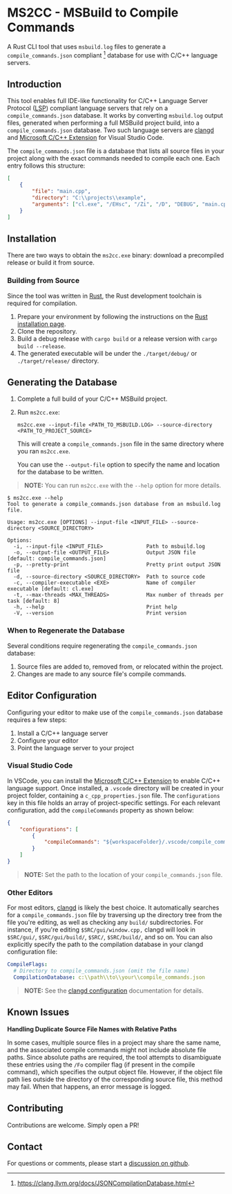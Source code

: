 # MS2CC - MSBuild to Compile Commands

A Rust CLI tool that uses `msbuild.log` files to generate a
`compile_commands.json` compliant [^1] database for use with C/C++ language
servers.

## Introduction

This tool enables full IDE-like functionality for C/C++ Language Server Protocol
([LSP]) compliant language servers that rely on a `compile_commands.json`
database. It works by converting `msbuild.log` output files, generated when
performing a full MSBuild project build, into a `compile_commands.json`
database. Two such language servers are [clangd] and [Microsoft C/C++ Extension]
for Visual Studio Code.

The `compile_commands.json` file is a database that lists all source files in
your project along with the exact commands needed to compile each one. Each
entry follows this structure:

```json
[
    {
        "file": "main.cpp",
        "directory": "C:\\projects\\example",
        "arguments": ["cl.exe", "/EHsc", "/Zi", "/D", "DEBUG", "main.cpp"]
    }
]
```

## Installation

There are two ways to obtain the `ms2cc.exe` binary: download a precompiled
release or build it from source.

### Building from Source

Since the tool was written in [Rust], the Rust development toolchain is required
for compilation.

1. Prepare your environment by following the instructions on the
   [Rust installation page].
1. Clone the repository.
1. Build a debug release with `cargo build` or a release version with
   `cargo build --release`.
1. The generated executable will be under the `./target/debug/` or
   `./target/release/` directory.

## Generating the Database

1. Complete a full build of your C/C++ MSBuild project.

1. Run `ms2cc.exe`:

   ```console
   ms2cc.exe --input-file <PATH_TO_MSBUILD.LOG> --source-directory <PATH_TO_PROJECT_SOURCE>
   ```

   This will create a `compile_commands.json` file in the same directory where
   you ran `ms2cc.exe`.

   You can use the `--output-file` option to specify the name and location for
   the database to be written.

> **NOTE:** You can run `ms2cc.exe` with the `--help` option for more details.

```console
$ ms2cc.exe --help
Tool to generate a compile_commands.json database from an msbuild.log file.

Usage: ms2cc.exe [OPTIONS] --input-file <INPUT_FILE> --source-directory <SOURCE_DIRECTORY>

Options:
  -i, --input-file <INPUT_FILE>              Path to msbuild.log
  -o, --output-file <OUTPUT_FILE>            Output JSON file [default: compile_commands.json]
  -p, --pretty-print                         Pretty print output JSON file
  -d, --source-directory <SOURCE_DIRECTORY>  Path to source code
  -c, --compiler-executable <EXE>            Name of compiler executable [default: cl.exe]
  -t, --max-threads <MAX_THREADS>            Max number of threads per task [default: 8]
  -h, --help                                 Print help
  -V, --version                              Print version
```

### When to Regenerate the Database

Several conditions require regenerating the `compile_commands.json` database:

1. Source files are added to, removed from, or relocated within the project.
1. Changes are made to any source file's compile commands.

## Editor Configuration

Configuring your editor to make use of the `compile_commands.json` database
requires a few steps:

1. Install a C/C++ language server
1. Configure your editor
1. Point the language server to your project

### Visual Studio Code

In VSCode, you can install the [Microsoft C/C++ Extension] to enable C/C++
language support. Once installed, a `.vscode` directory will be created in your
project folder, containing a `c_cpp_properties.json` file. The `configurations`
key in this file holds an array of project-specific settings. For each relevant
configuration, add the `compileCommands` property as shown below:

```json
{
    "configurations": [
        {
            "compileCommands": "${workspaceFolder}/.vscode/compile_commands.json"
        }
    ]
}
```

> **NOTE:** Set the path to the location of your `compile_commands.json` file.

### Other Editors

For most editors, [clangd] is likely the best choice. It automatically searches
for a `compile_commands.json` file by traversing up the directory tree from the
file you're editing, as well as checking any `build/` subdirectories. For
instance, if you're editing `$SRC/gui/window.cpp,` clangd will look in
`$SRC/gui/`, `$SRC/gui/build/`, `$SRC/`, `$SRC/build/`, and so on. You can also
explicitly specify the path to the compilation database in your clangd
configuration file:

```yaml
CompileFlags:
  # Directory to compile_commands.json (omit the file name)
  CompilationDatabase: c:\\path\\to\\your\\compile_commands.json
```

> **NOTE:** See the [clangd configuration] documentation for details.

## Known Issues

**Handling Duplicate Source File Names with Relative Paths**

In some cases, multiple source files in a project may share the same name, and
the associated compile commands might not include absolute file paths. Since
absolute paths are required, the tool attempts to disambiguate these entries
using the `/Fo` compiler flag (if present in the compile command), which
specifies the output object file. However, if the object file path lies outside
the directory of the corresponding source file, this method may fail. When that
happens, an error message is logged.

## Contributing

Contributions are welcome. Simply open a PR!

## Contact

For questions or comments, please start a [discussion on github].

[^1]: https://clang.llvm.org/docs/JSONCompilationDatabase.html

[clangd]: https://clangd.llvm.org/
[clangd configuration]: https://clangd.llvm.org/config
[discussion on github]: https://github.com/fhaddad_microsoft/ms2cc/discussions
[lsp]: https://microsoft.github.io/language-server-protocol/
[microsoft c/c++ extension]: https://code.visualstudio.com/docs/languages/cpp
[rust]: https://www.rust-lang.org/
[rust installation page]: https://www.rust-lang.org/tools/install
